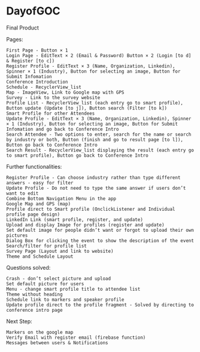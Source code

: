 # DayofGOC

Final Product

Pages: 
    
    First Page - Button × 1
    Login Page - EditText × 2 (Email & Password) Button × 2 (Login [to d] & Register [to c])
    Register Profile - EditText × 3 (Name, Organization, Linkedin), Spinner × 1 (Industry), Button for selecting an image, Button for Submit Infomation
    Conference Introduction 
    Schedule - RecyclerView_list
    Map - ImageView, Link to Google map with GPS
    Survey - Link to the survey website
    Profile List - RecyclerView_list (each entry go to smart profile), Button update (Update [to j]), Button search (Filter [to k])
    Smart Profile for other Attendees 
    Update Profile - EditText × 3 (Name, Organization, Linkedin), Spinner × 1 (Industry), Button for selecting an image, Button for Submit Infomation and go back to Conference Intro
    Search Attendee - Two options to enter, search for the name or search by industry or both, Button (finish and go to result page [to l]), Button go back to Conference Intro
    Search Result - RecyclerView_list displaying the result (each entry go to smart profile), Button go back to Conference Intro  

Further functionalities:

    Register Profile - Can choose industry rather than type different answers - easy for filter
    Update Profile - Do not need to type the same answer if users don’t want to edit
    Combine Bottom Navigation Menu in the app 
    Google Map and GPS (map) 
    Profile direct to Smart profile (OnclickListener and Individual profile page design) 
    LinkedIn Link (smart profile, register, and update) 
    Upload and display Image for profiles (register and update)
    Set default image for people didn’t want or forgot to upload their own pictures
    Dialog Box for clicking the event to show the description of the event
    Search/filter for profile list 
    Survey Page (Layout and link to website) 
    Theme and Schedule Layout 

Questions solved:

    Crash - don’t select picture and upload
    Set default picture for users 
    Menu - change smart profile title to attendee list
    Theme without heading
    Schedule link to markers and speaker profile
    Update profile direct to the profile fragment - Solved by directing to conference intro page

Next Step:

    Markers on the google map 
    Verify Email with register email (firebase function) 
    Messages between users & Notifications




